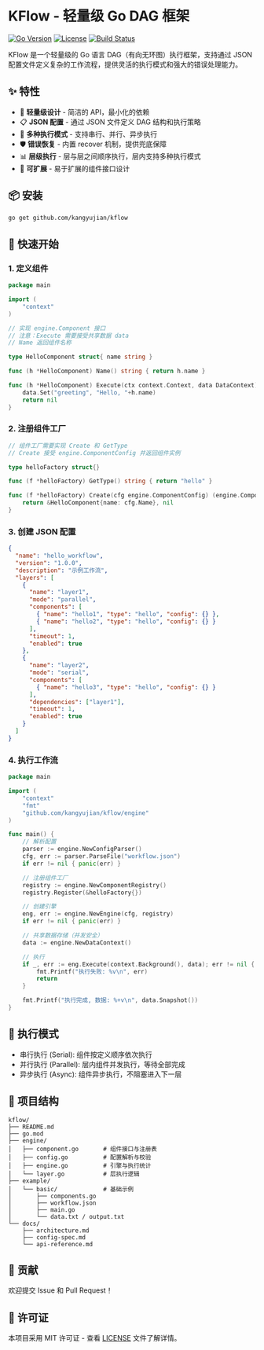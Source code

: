 # KFlow - 轻量级 Go DAG 框架

[![Go Version](https://img.shields.io/badge/go-%3E%3D1.18-blue.svg)](https://golang.org/)
[![License](https://img.shields.io/badge/license-MIT-green.svg)](LICENSE)
[![Build Status](https://img.shields.io/badge/build-passing-brightgreen.svg)]()

KFlow 是一个轻量级的 Go 语言 DAG（有向无环图）执行框架，支持通过 JSON 配置文件定义复杂的工作流程，提供灵活的执行模式和强大的错误处理能力。

## ✨ 特性

- 🚀 **轻量级设计** - 简洁的 API，最小化的依赖
- 📋 **JSON 配置** - 通过 JSON 文件定义 DAG 结构和执行策略
- 🔄 **多种执行模式** - 支持串行、并行、异步执行
- 🛡️ **错误恢复** - 内置 recover 机制，提供兜底保障
- 📊 **层级执行** - 层与层之间顺序执行，层内支持多种执行模式
- 🔧 **可扩展** - 易于扩展的组件接口设计

## 📦 安装

```bash
go get github.com/kangyujian/kflow
```

## 🚀 快速开始

### 1. 定义组件

```go
package main

import (
    "context"
)

// 实现 engine.Component 接口
// 注意：Execute 需要接受共享数据 data
// Name 返回组件名称

type HelloComponent struct{ name string }

func (h *HelloComponent) Name() string { return h.name }

func (h *HelloComponent) Execute(ctx context.Context, data DataContext) error {
    data.Set("greeting", "Hello, "+h.name)
    return nil
}
```

### 2. 注册组件工厂

```go
// 组件工厂需要实现 Create 和 GetType
// Create 接受 engine.ComponentConfig 并返回组件实例

type helloFactory struct{}

func (f *helloFactory) GetType() string { return "hello" }

func (f *helloFactory) Create(cfg engine.ComponentConfig) (engine.Component, error) {
    return &HelloComponent{name: cfg.Name}, nil
}
```

### 3. 创建 JSON 配置

```json
{
  "name": "hello_workflow",
  "version": "1.0.0",
  "description": "示例工作流",
  "layers": [
    {
      "name": "layer1",
      "mode": "parallel",
      "components": [
        { "name": "hello1", "type": "hello", "config": {} },
        { "name": "hello2", "type": "hello", "config": {} }
      ],
      "timeout": 1,
      "enabled": true
    },
    {
      "name": "layer2",
      "mode": "serial",
      "components": [
        { "name": "hello3", "type": "hello", "config": {} }
      ],
      "dependencies": ["layer1"],
      "timeout": 1,
      "enabled": true
    }
  ]
}
```

### 4. 执行工作流

```go
package main

import (
    "context"
    "fmt"
    "github.com/kangyujian/kflow/engine"
)

func main() {
    // 解析配置
    parser := engine.NewConfigParser()
    cfg, err := parser.ParseFile("workflow.json")
    if err != nil { panic(err) }

    // 注册组件工厂
    registry := engine.NewComponentRegistry()
    registry.Register(&helloFactory{})

    // 创建引擎
    eng, err := engine.NewEngine(cfg, registry)
    if err != nil { panic(err) }

    // 共享数据存储（并发安全）
    data := engine.NewDataContext()

    // 执行
    if _, err := eng.Execute(context.Background(), data); err != nil {
        fmt.Printf("执行失败: %v\n", err)
        return
    }

    fmt.Printf("执行完成, 数据: %+v\n", data.Snapshot())
}
```

## 📖 执行模式

- 串行执行 (Serial): 组件按定义顺序依次执行
- 并行执行 (Parallel): 层内组件并发执行，等待全部完成
- 异步执行 (Async): 组件异步执行，不阻塞进入下一层

## 📁 项目结构

```
kflow/
├── README.md
├── go.mod
├── engine/
│   ├── component.go       # 组件接口与注册表
│   ├── config.go          # 配置解析与校验
│   ├── engine.go          # 引擎与执行统计
│   └── layer.go           # 层执行逻辑
├── example/
│   └── basic/             # 基础示例
│       ├── components.go
│       ├── workflow.json
│       ├── main.go
│       └── data.txt / output.txt
└── docs/
    ├── architecture.md
    ├── config-spec.md
    └── api-reference.md
```

## 🤝 贡献

欢迎提交 Issue 和 Pull Request！

## 📄 许可证

本项目采用 MIT 许可证 - 查看 [LICENSE](LICENSE) 文件了解详情。